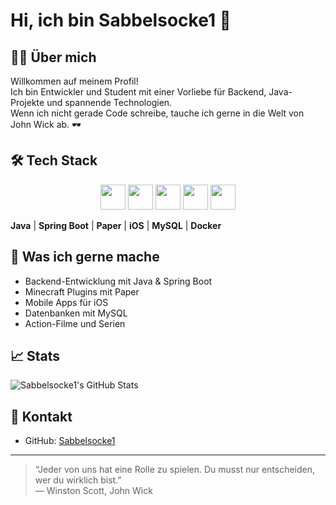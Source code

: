 # Hi, ich bin Sabbelsocke1 👋

## 👨‍💻 Über mich

Willkommen auf meinem Profil!  
Ich bin Entwickler und Student mit einer Vorliebe für Backend, Java-Projekte und spannende Technologien.  
Wenn ich nicht gerade Code schreibe, tauche ich gerne in die Welt von John Wick ab. 🕶️

## 🛠️ Tech Stack

<p align="center">
   <img src="https://cdn.jsdelivr.net/gh/devicons/devicon/icons/java/java-original.svg" height="40"/>
   <img src="https://cdn.jsdelivr.net/gh/devicons/devicon/icons/spring/spring-original.svg" height="40"/>
   <img src="https://cdn.jsdelivr.net/gh/devicons/devicon/icons/mysql/mysql-original.svg" height="40"/>
   <img src="https://cdn.jsdelivr.net/gh/devicons/devicon/icons/apple/apple-original.svg" height="40"/>
   <img src="https://cdn.jsdelivr.net/gh/devicons/devicon/icons/docker/docker-original.svg" height="40"/>
</p>

**Java** | **Spring Boot** | **Paper** | **iOS** | **MySQL** | **Docker**

## 🎯 Was ich gerne mache

- Backend-Entwicklung mit Java & Spring Boot
- Minecraft Plugins mit Paper
- Mobile Apps für iOS
- Datenbanken mit MySQL
- Action-Filme und Serien

## 📈 Stats

![Sabbelsocke1's GitHub Stats](https://github-readme-stats.vercel.app/api?username=Sabbelsocke1&show_icons=true&hide_title=true&count_private=true&theme=radical)

## 🤝 Kontakt

- GitHub: [Sabbelsocke1](https://github.com/Sabbelsocke1)

---

> “Jeder von uns hat eine Rolle zu spielen. Du musst nur entscheiden, wer du wirklich bist.”  
> — Winston Scott, John Wick
